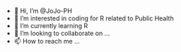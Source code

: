 - 👋 Hi, I’m @JoJo-PH
- 👀 I’m interested in coding for R related to Public Health
- 🌱 I’m currently learning R
- 💞️ I’m looking to collaborate on ...
- 📫 How to reach me ...

<!---
JoJo-PH/JoJo-PH is a ✨ special ✨ repository because its `README.md` (this file) appears on your GitHub profile.
You can click the Preview link to take a look at your changes.
--->
